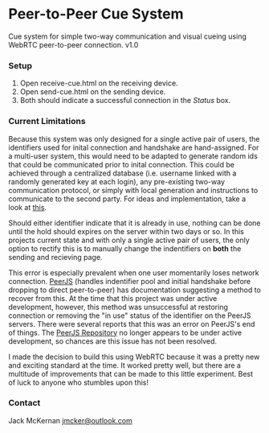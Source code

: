 # Peer-to-Peer Cue System #

Cue system for simple two-way communication and visual cueing using WebRTC peer-to-peer connection.
v1.0

### Setup ###

1. Open receive-cue.html on the receiving device.
2. Open send-cue.html on the sending device.
3. Both should indicate a successful connection in the *Status* box.


### Current Limitations ###

Because this system was only designed for a single active pair of users, the identifiers used for inital connection and handshake are hand-assigned. For a multi-user system, this would need to be adapted to generate random ids that could be communicated prior to inital connection. This could be achieved through a centralized database (i.e. username linked with a randomly generated key at each login), any pre-existing two-way communication protocol, or simply with local generation and instructions to communicate to the second party. For ideas and implementation, take a look at [this](https://www.html5rocks.com/en/tutorials/webrtc/basics/#toc-signaling).

Should either identifier indicate that it is already in use, nothing can be done until the hold should expires on the server within two days or so. In this projects current state and with only a single active pair of users, the only option to rectify this is to manually change the indentifiers on **both** the sending and recieving page.

This error is especially prevalent when one user momentarily loses network connection. [PeerJS](http://peerjs.com/docs/) (handles indentifier pool and initial handshake before dropping to direct peer-to-peer) has documentation suggesting a method to recover from this. At the time that this project was under active development, however, this method was unsuccessful at restoring connection or removing the "in use" status of the identifier on the PeerJS servers. There were several reports that this was an error on PeerJS's end of things. The [PeerJS Repository](https://github.com/peers/peerjs) no longer appears to be under active development, so chances are this issue has not been resolved.

I made the decision to build this using WebRTC because it was a pretty new and exciting standard at the time. It worked pretty well, but there are a multitude of improvements that can be made to this little experiment. Best of luck to anyone who stumbles upon this!


### Contact ###
Jack McKernan <a href="mailto:jmcker@outlook.com" target="_blank">jmcker@outlook.com</a>
